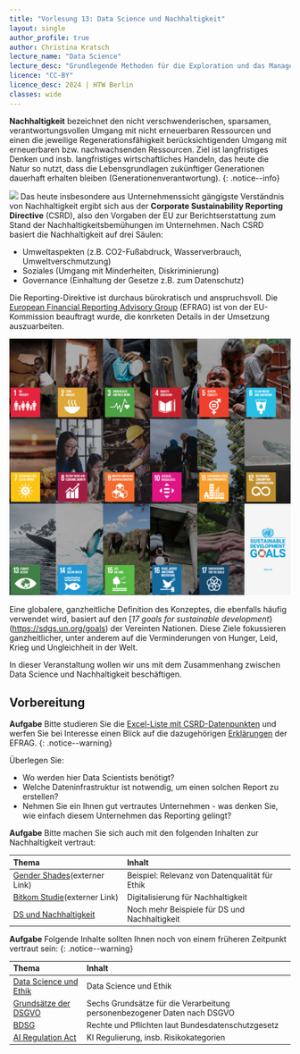 ```yaml
---
title: "Vorlesung 13: Data Science und Nachhaltigkeit"
layout: single
author_profile: true
author: Christina Kratsch
lecture_name: "Data Science"
lecture_desc: "Grundlegende Methoden für die Exploration und das Management von Daten."
licence: "CC-BY"
licence_desc: 2024 | HTW Berlin 
classes: wide
---
```


**Nachhaltigkeit** bezeichnet den nicht verschwenderischen, sparsamen, verantwortungsvollen Umgang mit nicht erneuerbaren Ressourcen und einen die jeweilige Regenerationsfähigkeit berücksichtigenden Umgang mit erneuerbaren bzw. nachwachsenden Ressourcen. Ziel ist langfristiges Denken und insb. langfristiges wirtschaftliches Handeln, das heute die Natur so nutzt, dass die Lebensgrundlagen zukünftiger Generationen dauerhaft erhalten bleiben (Generationenverantwortung).
{: .notice--info} 

![](img/csrd-säulen.png)
Das heute insbesondere aus Unternehmenssicht gängigste Verständnis von Nachhaltigkeit ergibt sich aus der **Corporate Sustainability Reporting Directive** (CSRD), also den Vorgaben der EU zur Berichtserstattung zum Stand der Nachhaltigkeitsbemühungen im Unternehmen. Nach CSRD basiert die Nachhaltigkeit auf drei Säulen:
* Umweltaspekten (z.B. CO2-Fußabdruck, Wasserverbrauch, Umweltverschmutzung)
* Soziales (Umgang mit Minderheiten, Diskriminierung)
* Governance (Einhaltung der Gesetze z.B. zum Datenschutz)

Die Reporting-Direktive ist durchaus bürokratisch und anspruchsvoll. Die [European Financial Reporting Advisory Group](https://de.wikipedia.org/wiki/European_Financial_Reporting_Advisory_Group) (EFRAG) ist von der EU-Kommission beauftragt wurde, die konrketen Details in der Umsetzung auszuarbeiten. 


![](img/un-goals.png)

Eine globalere, ganzheitliche Definition des Konzeptes, die ebenfalls häufig verwendet wird, basiert auf den [*17 goals for sustainable development*}(https://sdgs.un.org/goals) der Vereinten Nationen. Diese Ziele fokussieren ganzheitlicher, unter anderem auf die Verminderungen von Hunger, Leid, Krieg und Ungleichheit in der Welt.

In dieser Veranstaltung wollen wir uns mit dem Zusammenhang zwischen Data Science und Nachhaltigkeit beschäftigen.


## Vorbereitung

**Aufgabe** Bitte studieren Sie die [Excel-Liste mit CSRD-Datenpunkten](https://efrag.sharefile.com/share/view/s6e410fb208aa4685bf9c482ee405f48d/foa75419-44c9-4081-85a5-43217a6e8732) und werfen Sie bei Interesse einen Blick auf die dazugehörigen [Erklärungen](https://www.efrag.org/Assets/Download?assetUrl=/sites/webpublishing/SiteAssets/EFRAG+IG+3+List+of+ESRS+Data+Points+-+Explanatory+Note.pdf) der EFRAG. 
{: .notice--warning} 

Überlegen Sie:
* Wo werden hier Data Scientists benötigt?
* Welche Dateninfrastruktur ist notwendig, um einen solchen Report zu erstellen?
* Nehmen Sie ein Ihnen gut vertrautes Unternehmen - was denken Sie, wie einfach diesem Unternehmen das Reporting gelingt?


**Aufgabe** Bitte machen Sie sich auch mit den folgenden Inhalten zur Nachhaltigkeit vertraut:


| Thema | Inhalt | 
| :------------- |  :---------- |
| [Gender Shades](http://gendershades.org)(externer Link) | Beispiel: Relevanz von Datenqualität für Ethik | 
| [Bitkom Studie](https://www.bitkom.org/sites/default/files/2021-10/20211010_bitkom_studie_klimaeffekte_der_digitalisierung.pdf)(externer Link) | Digitalisierung für Nachhaltigkeit |
| [DS und Nachhaltigkeit](/modules/sustainability/sustainability.md) | Noch mehr Beispiele für DS und Nachhaltigkeit | 

**Aufgabe** Folgende Inhalte sollten Ihnen noch von einem früheren Zeitpunkt vertraut sein:
{: .notice--warning} 

| Thema | Inhalt | 
| :------------- |  :---------- |
| [Data Science und Ethik](/modules/02-ethics/ethics.md) | Data Science und Ethik |
| [Grundsätze der DSGVO]("https://de.wikipedia.org/wiki/Datenschutz-Grundverordnung#Grunds%C3%A4tze_der_Verarbeitung_personenbezogener_Daten") | Sechs Grundsätze für die Verarbeitung personenbezogener Daten nach DSGVO |
| [BDSG](https://de.wikipedia.org/wiki/Bundesdatenschutzgesetz) | Rechte und Pflichten laut Bundesdatenschutzgesetz |
| [AI Regulation Act](https://en.wikipedia.org/wiki/Artificial_Intelligence_Act) | KI Regulierung, insb. Risikokategorien |